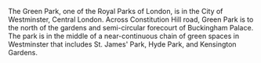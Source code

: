 The Green Park, one of the Royal Parks of London, is in the City of Westminster, Central London. Across Constitution Hill road, Green Park is to the north of the gardens and semi-circular forecourt of Buckingham Palace. The park is in the middle of a near-continuous chain of green spaces in Westminster that includes St. James' Park, Hyde Park, and Kensington Gardens.